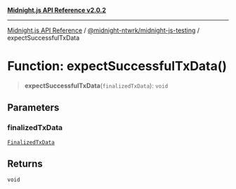 [**Midnight.js API Reference v2.0.2**](../../../README.md)

***

[Midnight.js API Reference](../../../packages.md) / [@midnight-ntwrk/midnight-js-testing](../README.md) / expectSuccessfulTxData

# Function: expectSuccessfulTxData()

> **expectSuccessfulTxData**(`finalizedTxData`): `void`

## Parameters

### finalizedTxData

[`FinalizedTxData`](../../midnight-js-types/interfaces/FinalizedTxData.md)

## Returns

`void`
